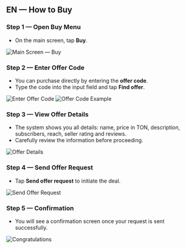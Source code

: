 
## EN — How to Buy

### Step 1 — Open Buy Menu
- On the main screen, tap **Buy**.

![Main Screen — Buy](../../assets/2025-09-20_19-18-45.png)

### Step 2 — Enter Offer Code
- You can purchase directly by entering the **offer code**.
- Type the code into the input field and tap **Find offer**.

![Enter Offer Code](../../assets/2025-09-20_19-19-07.png)
![Offer Code Example](../../assets/2025-09-20_19-21-35.png)

### Step 3 — View Offer Details
- The system shows you all details: name, price in TON, description, subscribers, reach, seller rating and reviews.
- Carefully review the information before proceeding.

![Offer Details](../../assets/2025-09-20_19-22-26.png)

### Step 4 — Send Offer Request
- Tap **Send offer request** to initiate the deal.

![Send Offer Request](../../assets/2025-09-20_19-23-15.png)

### Step 5 — Confirmation
- You will see a confirmation screen once your request is sent successfully.

![Congratulations](../../assets/2025-09-20_19-23-15.png)

